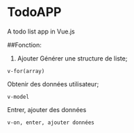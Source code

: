 # TodoAPP
A todo list app in Vue.js

##Fonction:

1. Ajouter 
Générer une structure de liste;
```
v-for(array)
``` 
Obtenir des données utilisateur; 
```
v-model
``` 
Entrer, ajouter des données
```
v-on, enter, ajouter données
``` 